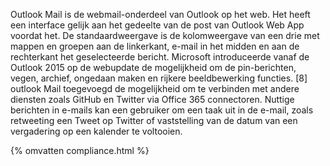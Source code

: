 
Outlook Mail is de webmail-onderdeel van Outlook op het web. Het heeft een interface gelijk aan het gedeelte van de post van Outlook Web App voordat het. De standaardweergave is de kolomweergave van een drie met mappen en groepen aan de linkerkant, e-mail in het midden en aan de rechterkant het geselecteerde bericht. Microsoft introduceerde vanaf de Outlook 2015 op de webupdate de mogelijkheid om de pin-berichten, vegen, archief, ongedaan maken en rijkere beeldbewerking functies. [8] outlook Mail toegevoegd de mogelijkheid om te verbinden met andere diensten zoals GitHub en Twitter via Office 365 connectoren. Nuttige berichten in e-mails kan een gebruiker om een taak uit in de e-mail, zoals retweeting een Tweet op Twitter of vaststelling van de datum van een vergadering op een kalender te voltooien. 

{% omvatten compliance.html %}


